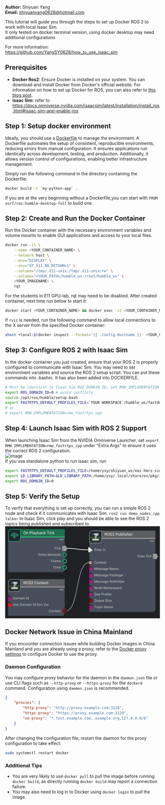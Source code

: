 **Author:** Shiyuan Yang  
**Email:** shiyuanyang0628@hotmail.com
 
This tutorial will guide you through the steps to set up Docker ROS 2 to work with local Isaac Sim.  
It only tested on docker terminal version, using docker desktop may need additional configurations

For more information: https://github.com/YangSY0628/how_to_use_isaac_sim

## Prerequisites

- **Docker Ros2**: Ensure Docker is installed on your system. You can download and install Docker from Docker's official website. For information on how to set up Docker for ROS, you can also refer to [this blog post](https://blog.csdn.net/zysss_/article/details/134125740?spm=1001.2101.3001.6661.1&utm_medium=distribute.pc_relevant_t0.none-task-blog-2%7Edefault%7EBlogCommendFromBaidu%7EPaidSort-1-134125740-blog-142616408.235%5Ev43%5Epc_blog_bottom_relevance_base4&depth_1-utm_source=distribute.pc_relevant_t0.none-task-blog-2%7Edefault%7EBlogCommendFromBaidu%7EPaidSort-1-134125740-blog-142616408.235%5Ev43%5Epc_blog_bottom_relevance_base4&utm_relevant_index=1).
- **Isaac Sim**: refer to https://docs.omniverse.nvidia.com/isaacsim/latest/installation/install_ros.html#isaac-sim-app-enable-ros

## Step 1: Setup docker environment 

Ideally, you should use a [Dockerfile](https://github.com/MohismLab/MohismLab_HomePage/tree/main/isaac_sim) to manage the environment. A Dockerfile automates the setup of consistent, reproducible environments, reducing errors from manual configuration. It ensures applications run identically across development, testing, and production. Additionally, it allows version control of configurations, enabling better infrastructure management.

Simply run the following command in the directory containing the Dockerfile:
```bash
docker build -t `my-python-app` .
```
If you are at the very beginning without a Dockerfile,you can start with `FROM osrf/ros:humble-desktop-full` to build one.

## Step 2: Create and Run the Docker Container

Run the Docker container with the necessary environment variables and volume mounts to enable GUI applications and access to your local files.

```bash
docker run -it \
    --name <YOUR_CONTAINER_NAME> \
    --network host \
    --env="DISPLAY" \
    --env="QT_X11_NO_MITSHM=1" \
    --volume="/tmp/.X11-unix:/tmp/.X11-unix:rw" \
    --volume="<YOUR_PATH>/humble_ws:/root/humble_ws" \
    <YOUR_IMAGENAME> \
    rqt
```
For the students in E11 GPU-lab, rqt may need to be disabled.
After created container, next time run below to start it:
```bash
docker start <YOUR_CONTAINER_NAME> && docker exec -it <YOUR_CONTAINER_NAME> /bin/bash
```
If `rviz` is needed, run the following command to allow local connections to the X server from the specified Docker container:
```bash
xhost +local:$(docker inspect --format='{{ .Config.Hostname }}' <YOUR_CONTAINER_NAME>) && docker start <YOUR_CONTAINER_NAME> && docker exec -it <YOUR_CONTAINER_NAME> /bin/bash
```
## Step 3: Configure ROS 2 with Isaac Sim
In the docker container you just created, ensure that your ROS 2 is properly configured to communicate with Isaac Sim. You may need to set environment variables and source the ROS 2 setup script. You can put these commands into .bashrc. It has also been added into DOCKERFILE.

```bash
# Must be identical to Isaac Sim ROS_DOMAIN_ID, set RMW_IMPLEMENTATION for Isaac Sim ros2 bridge
export ROS_DOMAIN_ID=0 # avoid conflicts
source /opt/ros/humble/setup.bash
export FASTRTPS_DEFAULT_PROFILES_FILE=`YOUR WORKSPACE`/humble_ws/fastdds.xml 
# or 
# export RMW_IMPLEMENTATION=rmw_fastrtps_cpp
```

## Step 4: Launch Isaac Sim with ROS 2 Support
When launching Isaac Sim from the NVIDIA Omniverse Launcher, set `export RMW_IMPLEMENTATION=rmw_fastrtps_cpp` under "Extra Args" to ensure it uses the correct ROS 2 configuration.  
![image](images/Screenshot%20from%202024-12-03%2016-53-35.png)  
If you use standalone python to run isaac sim, run
```bash
export FASTRTPS_DEFAULT_PROFILES_FILE=/home/ysy/shiyuan_ws/eai-hmrs-simulator/humble_ws/fastdds.xml
export LD_LIBRARY_PATH=$LD_LIBRARY_PATH:/home/ysy/.local/share/ov/pkg/isaac-sim-4.2.0/exts/omni.isaac.ros2_bridge/humble/lib
export ROS_DOMAIN_ID=0
```
## Step 5: Verify the Setup
To verify that everything is set up correctly, you can run a simple ROS 2 node and check if it communicates with Isaac Sim.
`ros2 run demo_nodes_cpp talker`
In Isaac Sim, click play and you should be able to see the ROS 2 topics being published and subscribed to. 
![image](images/tutorial_ros2_publisher.png)  
  
## Docker Network Issue in China Mainland

If you encounter connection issues while building Docker images in China Mainland and you are already using a proxy, refer to the [Docker proxy settings](https://docs.docker.com/engine/daemon/proxy/#daemon-configuration) to configure Docker to use the proxy.

### Daemon Configuration

You may configure proxy behavior for the daemon in the `daemon.json` file or use CLI flags such as `--http-proxy` or `--https-proxy` for the `dockerd` command. Configuration using `daemon.json` is recommended.

```json
{
    "proxies": {
        "http-proxy": "http://proxy.example.com:3128",
        "https-proxy": "https://proxy.example.com:3129",
        "no-proxy": "*.test.example.com,.example.org,127.0.0.0/8"
    }
}
```

After changing the configuration file, restart the daemon for the proxy configuration to take effect:

```bash
sudo systemctl restart docker
```

### Additional Tips

- You are very likely to use `docker pull` to pull the image before running `docker build`, as directly running `docker build` may report a connection failure.
- You may also need to log in to Docker using `docker login` to pull the image.

